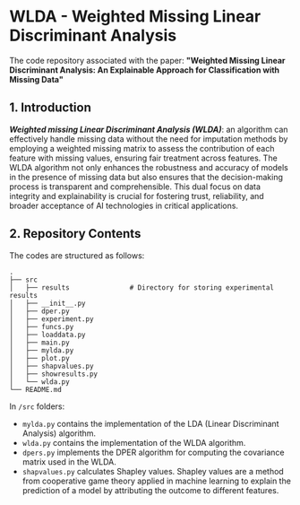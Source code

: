 # WLDA - Weighted Missing Linear Discriminant Analysis
The code repository associated with the paper: **"Weighted Missing Linear Discriminant Analysis: An Explainable Approach for Classification with Missing Data"**

## 1. Introduction
***Weighted missing Linear Discriminant Analysis (WLDA)***: an algorithm can effectively handle missing data without the need for imputation methods by employing a weighted missing matrix to assess the contribution of each feature with missing values, ensuring fair treatment across features. The WLDA algorithm not only enhances the robustness and accuracy of models in the presence of missing data but also ensures that the decision-making process is transparent and comprehensible. This dual focus on data integrity and explainability is crucial for fostering trust, reliability, and broader acceptance of AI technologies in critical applications.

## 2. Repository Contents
The codes are structured as follows:
```
.
├── src                    
│   ├── results               # Directory for storing experimental results
│   ├── __init__.py           
│   ├── dper.py           
│   ├── experiment.py
│   ├── funcs.py
│   ├── loaddata.py
│   ├── main.py
│   ├── mylda.py
│   ├── plot.py
│   ├── shapvalues.py
│   ├── showresults.py           
│   └── wlda.py             
└── README.md
```
In `/src` folders: 
- `mylda.py` contains the implementation of the LDA (Linear Discriminant Analysis) algorithm.
- `wlda.py` contains the implementation of the WLDA algorithm.
- `dpers.py` implements the DPER algorithm for computing the covariance matrix used in the WLDA.
- `shapvalues.py` calculates Shapley values. Shapley values are a method from cooperative game theory applied in machine learning to explain the prediction of a model by attributing the outcome to different features.
